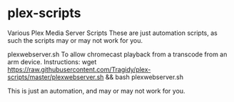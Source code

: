 # plex-scripts
Various Plex Media Server Scripts
These are just automation scripts, as such the scripts may or may not work for you.

plexwebserver.sh
To allow chromecast playback from a transcode from an arm device.
Instructions:
wget https://raw.githubusercontent.com/Tragidy/plex-scripts/master/plexwebserver.sh  && bash plexwebserver.sh

This is just an automation, and may or may not work for you.
